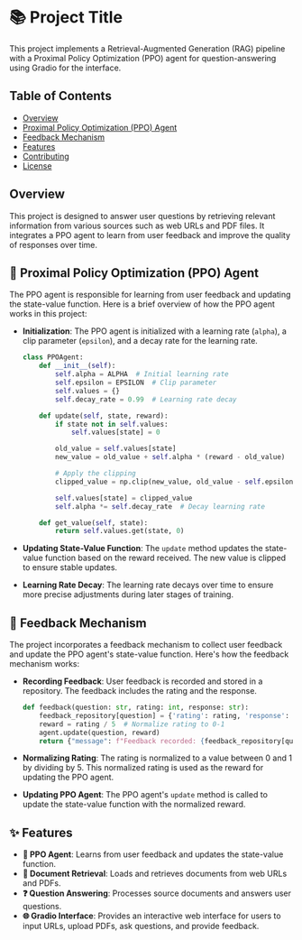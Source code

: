 # 📚 Project Title

This project implements a Retrieval-Augmented Generation (RAG) pipeline with a Proximal Policy Optimization (PPO) agent for question-answering using Gradio for the interface.

## Table of Contents

- [Overview](#overview)
- [Proximal Policy Optimization (PPO) Agent](#proximal-policy-optimization-ppo-agent)
- [Feedback Mechanism](#feedback-mechanism)
- [Features](#features)
- [Contributing](#contributing)
- [License](#license)

## Overview

This project is designed to answer user questions by retrieving relevant information from various sources such as web URLs and PDF files. It integrates a PPO agent to learn from user feedback and improve the quality of responses over time.

## 🤖 Proximal Policy Optimization (PPO) Agent

The PPO agent is responsible for learning from user feedback and updating the state-value function. Here is a brief overview of how the PPO agent works in this project:

- **Initialization**: The PPO agent is initialized with a learning rate (`alpha`), a clip parameter (`epsilon`), and a decay rate for the learning rate.

    ```python
    class PPOAgent:
        def __init__(self):
            self.alpha = ALPHA  # Initial learning rate
            self.epsilon = EPSILON  # Clip parameter
            self.values = {}
            self.decay_rate = 0.99  # Learning rate decay

        def update(self, state, reward):
            if state not in self.values:
                self.values[state] = 0

            old_value = self.values[state]
            new_value = old_value + self.alpha * (reward - old_value)

            # Apply the clipping
            clipped_value = np.clip(new_value, old_value - self.epsilon, old_value + self.epsilon)

            self.values[state] = clipped_value
            self.alpha *= self.decay_rate  # Decay learning rate

        def get_value(self, state):
            return self.values.get(state, 0)
    ```

- **Updating State-Value Function**: The `update` method updates the state-value function based on the reward received. The new value is clipped to ensure stable updates.

- **Learning Rate Decay**: The learning rate decays over time to ensure more precise adjustments during later stages of training.

## 📝 Feedback Mechanism

The project incorporates a feedback mechanism to collect user feedback and update the PPO agent's state-value function. Here's how the feedback mechanism works:

- **Recording Feedback**: User feedback is recorded and stored in a repository. The feedback includes the rating and the response.

    ```python
    def feedback(question: str, rating: int, response: str):
        feedback_repository[question] = {'rating': rating, 'response': response}
        reward = rating / 5  # Normalize rating to 0-1
        agent.update(question, reward)
        return {"message": f"Feedback recorded: {feedback_repository[question].get('rating')} and normalized value {reward}"}
    ```

- **Normalizing Rating**: The rating is normalized to a value between 0 and 1 by dividing by 5. This normalized rating is used as the reward for updating the PPO agent.

- **Updating PPO Agent**: The PPO agent's `update` method is called to update the state-value function with the normalized reward.

## ✨ Features

- **🤖 PPO Agent**: Learns from user feedback and updates the state-value function.
- **📄 Document Retrieval**: Loads and retrieves documents from web URLs and PDFs.
- **❓ Question Answering**: Processes source documents and answers user questions.
- **🌐 Gradio Interface**: Provides an interactive web interface for users to input URLs, upload PDFs, ask questions, and provide feedback.

